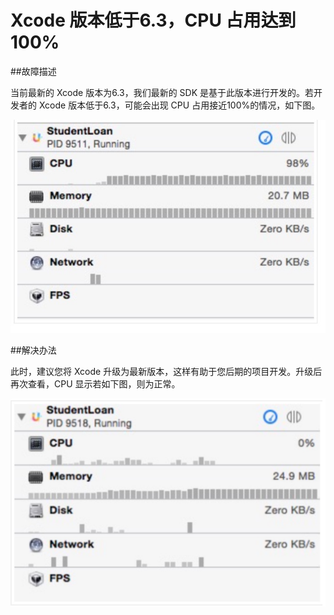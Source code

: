 # Xcode 版本低于6.3，CPU 占用达到100%


##故障描述

当前最新的 Xcode 版本为6.3，我们最新的 SDK 是基于此版本进行开发的。若开发者的 Xcode 版本低于6.3，可能会出现 CPU 占用接近100%的情况，如下图。

![](cpu1.jpg)


##解决办法

此时，建议您将 Xcode 升级为最新版本，这样有助于您后期的项目开发。升级后再次查看，CPU 显示若如下图，则为正常。

![](12A.jpeg)